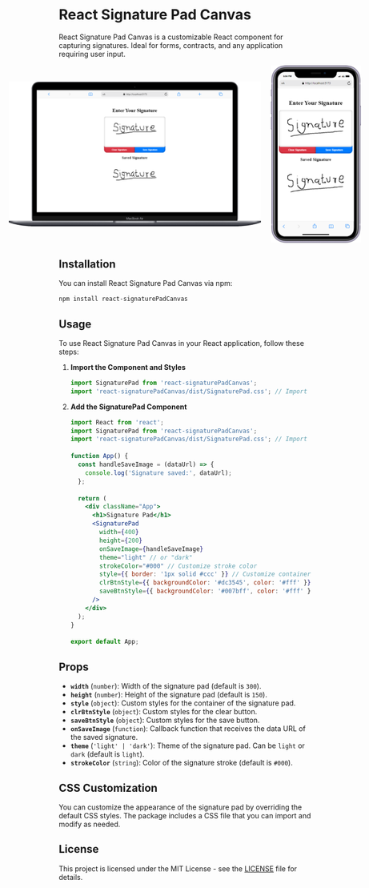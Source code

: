# React Signature Pad Canvas

React Signature Pad Canvas is a customizable React component for capturing signatures. Ideal for forms, contracts, and any application requiring user input.

<div style="display: flex; justify-content: center; gap: 20px; align-items: center;">
  <img src="./images/laptop.png" alt="Signature Pad on Laptop" style="width: 600px; height: auto;">
  <img src="./images/mobile.png" alt="Signature Pad on Mobile" style="width: 180px; height: auto;">
</div>


## Installation

You can install React Signature Pad Canvas via npm:

```bash
npm install react-signaturePadCanvas
```

## Usage

To use React Signature Pad Canvas in your React application, follow these steps:

1. **Import the Component and Styles**

   ```jsx
   import SignaturePad from 'react-signaturePadCanvas';
   import 'react-signaturePadCanvas/dist/SignaturePad.css'; // Import the default CSS
   ```

2. **Add the SignaturePad Component**

   ```jsx
   import React from 'react';
   import SignaturePad from 'react-signaturePadCanvas';
   import 'react-signaturePadCanvas/dist/SignaturePad.css'; // Import the default CSS

   function App() {
     const handleSaveImage = (dataUrl) => {
       console.log('Signature saved:', dataUrl);
     };

     return (
       <div className="App">
         <h1>Signature Pad</h1>
         <SignaturePad
           width={400}
           height={200}
           onSaveImage={handleSaveImage}
           theme="light" // or "dark"
           strokeColor="#000" // Customize stroke color
           style={{ border: '1px solid #ccc' }} // Customize container style
           clrBtnStyle={{ backgroundColor: '#dc3545', color: '#fff' }} // Customize clear button style
           saveBtnStyle={{ backgroundColor: '#007bff', color: '#fff' }} // Customize save button style
         />
       </div>
     );
   }

   export default App;
   ```

## Props

- **`width`** (`number`): Width of the signature pad (default is `300`).
- **`height`** (`number`): Height of the signature pad (default is `150`).
- **`style`** (`object`): Custom styles for the container of the signature pad.
- **`clrBtnStyle`** (`object`): Custom styles for the clear button.
- **`saveBtnStyle`** (`object`): Custom styles for the save button.
- **`onSaveImage`** (`function`): Callback function that receives the data URL of the saved signature.
- **`theme`** (`'light' | 'dark'`): Theme of the signature pad. Can be `light` or `dark` (default is `light`).
- **`strokeColor`** (`string`): Color of the signature stroke (default is `#000`).

## CSS Customization

You can customize the appearance of the signature pad by overriding the default CSS styles. The package includes a CSS file that you can import and modify as needed.

## License

This project is licensed under the MIT License - see the [LICENSE](LICENSE) file for details.

